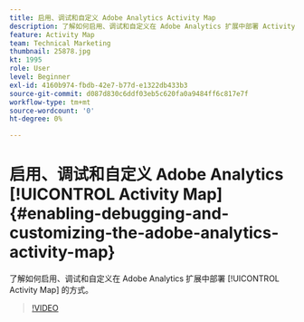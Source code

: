 ```yaml
---
title: 启用、调试和自定义 Adobe Analytics Activity Map
description: 了解如何启用、调试和自定义在 Adobe Analytics 扩展中部署 Activity Map 的方式。
feature: Activity Map
team: Technical Marketing
thumbnail: 25878.jpg
kt: 1995
role: User
level: Beginner
exl-id: 4160b974-fbdb-42e7-b77d-e1322db433b3
source-git-commit: d087d830c6ddf03eb5c620fa0a9484ff6c817e7f
workflow-type: tm+mt
source-wordcount: '0'
ht-degree: 0%

---
```


# 启用、调试和自定义 Adobe Analytics [!UICONTROL Activity Map] {#enabling-debugging-and-customizing-the-adobe-analytics-activity-map}

了解如何启用、调试和自定义在 Adobe Analytics 扩展中部署 [!UICONTROL Activity Map] 的方式。

>[!VIDEO](https://video.tv.adobe.com/v/25878?quality=12)
